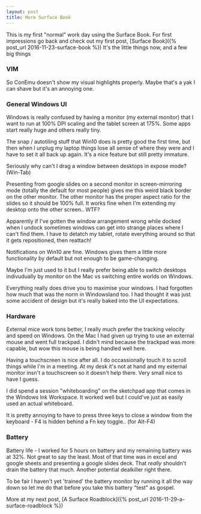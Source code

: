 ```yaml
---
layout: post
title: More Surface Book
---
```


This is my first "normal" work day using the Surface Book. For first
impressions go back and check out my first post, [Surface Book]({% post_url 2016-11-23-surface-book %}) 
It's the little things now, and a few big things

### VIM

So ConEmu doesn't show my visual highlights properly. Maybe that's a yak I can
shave but it's an annoying one.

### General Windows UI

Windows is really confused by having a monitor (my external monitor) that I
want to run at 100% DPI scaling and the tablet screen at 175%. Some apps start
really huge and others really tiny.

The snap / autotiling stuff that Win10 does is pretty good the first time, but
then when I unplug my laptop things lose all sense of where they were and I
have to set it all back up again. It's a nice feature but still pretty
immature.

Seriously why can't I drag a window between desktops in expose mode? (Win-Tab)

Presenting from google slides on a second monitor in screen-mirroring mode
(totally the default for most people) gives me this weird black border on the
other monitor. The other monitor has the proper aspect ratio for the slides so
it should be 100% full. It works fine when I'm extending my desktop onto the
other screen.. WTF? 

Apparently if I've gotten the window arrangement wrong while docked when I
undock sometimes windows can get into strange places where I can't find them. I
have to detatch my tablet, rotate everything around so that it gets
repositioned, then reattach!

Notifications on Win10 are fine. Windows gives them a little more functionality
by default but not enough to be game-changing.

Maybe I'm just used to it but I really prefer being able to switch desktops
indivudually by monitor on the Mac vs switching entire worlds on Windows.

Everything really does drive you to maximise your windows. I had forgotten how
much that was the norm in Windowsland too. I had thought it was just some
accident of design but it's really baked into the UI expectations.

### Hardware

External mice work tons better, I really much prefer the tracking velocity and
speed on Windows. On the Mac I had given up trying to use an external mouse and
went full trackpad. I didn't mind because the trackpad was more capable, but
wow this mouse is being handled well here.

Having a touchscreen is nice after all. I do occassionally touch it to scroll
things while I'm in a meeting. At my desk it's not at hand and my external
monitor insn't a touchscreen so it doesn't help there. Very small nice to have
I guess.

I did spend a session "whiteboarding" on the sketchpad app that comes in the
Windows Ink Workspace. It worked well but I could've just as easily used an
actual whiteboard.

It is pretty annoying to have to press three keys to close a window from the
keyboard - F4 is hidden behind a Fn key toggle.. (for Alt-F4)

### Battery

Battery life - I worked for 5 hours on battery and my remaining battery was at
32%. Not great to say the least. Most of that time was in excel and google
sheets and presenting a google slides deck. That _really_ shouldn't drain the
battery that much. Another potential dealkiller right there.

To be fair I haven't yet 'trained' the battery monitor by running it all the
way down so let me do that before you take this battery "test" as gospel.

More at my next post, [A Surface Roadblock]({% post_url 2016-11-29-a-surface-roadblock %})
